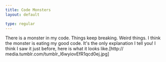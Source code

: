 ```yaml
---
title: Code Monsters
layout: default

type: regular
---
```


There is a monster in my code. Things keep breaking. Weird things. I think the
monster is eating my good code. It's the only explanation I tell you!
I think I saw it just before, here is what it looks like.[http://
media.tumblr.com/tumblr_l6wyiovEfR1qcd0ej.jpg]


